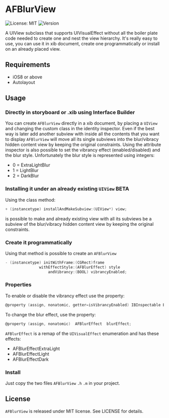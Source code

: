 # AFBlurView

![License: MIT](https://img.shields.io/badge/license-MIT-blue.svg?style=flat)
![Version](https://img.shields.io/badge/version-0.1.0%20(020)-blue.svg)

A UIView subclass that supports UIVisualEffect without all the boiler plate code needed to create one and nest the view hierarchy.
It's really easy to use, you can use it in xib document, create one programmatically or install on an already placed view.

## Requirements
- iOS8 or above
- Autolayout

## Usage

### Directly in storyboard or .xib using Interface Builder
You can create `AFBlurView` directly in a xib document, by placing a `UIView` and changing the custom class in the identity inspector. Even if the best way is later add another subview with inside all the contents that you want to display `AFBlurView` will move all its single subviews into the blur/vibracy hidden content view by keeping the original constraints.
Using the attribute inspector is also possible to set the vibrancy effect (enabled/disabled) and the blur style.
Unfortunately the blur style is represented using integers:
- 0 = ExtraLightBlur
- 1 = LightBlur
- 2 = DarkBlur

### Installing it under an already existing `UIView` **BETA**
Using the class method:
```objective-c
+ (instancetype) installAndMakeSubview:(UIView*) view;
```
is possible to make and already existing view with all its subviews be a subview of the blur/vibracy hidden content view by keeping the original constraints.

### Create it programmatically
Using that method is possible to create an `AFBlurView`
```objective-c
- (instancetype) initWithFrame:(CGRect)frame
               withEffectStyle:(AFBlurEffect) style
                   andVibrancy:(BOOL) vibrancyEnabled;
```

### Properties
To enable or disable the vibrancy effect use the property:
```objective-c
@property (assign, nonatomic, getter=isVibrancyEnabled) IBInspectable BOOL vibrancyEnabled;
```

To change the blur effect, use the property:
```objective-c
@property (assign, nonatomic)  AFBlurEffect  blurEffect;
```
`AFBlurEffect` is a remap of the `UIVisualEffect` enumeration and has these effects:
- AFBlurEffectExtraLight
- AFBlurEffectLight
- AFBlurEffectDark

### Install
Just copy the two files `AFBlurView` `.h` `.m` in your project.

## License 
`AFBlurView` is released under MIT license. See LICENSE for details.



